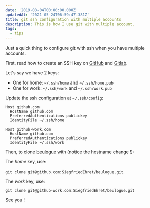 ```yaml
---
date: '2019-08-04T00:00:00.000Z'
updatedAt: '2021-05-24T06:59:47.381Z'
title: git ssh configuration with multiple accounts
description: This is how I use git with multiple account.
tags:
  - tips
---
```

Just a quick thing to configure git with ssh when you have multiple accounts.

First, read how to create an SSH key on [GitHub](https://help.github.com/en/articles/generating-a-new-ssh-key-and-adding-it-to-the-ssh-agent) and [Gitlab](https://docs.gitlab.com/ee/gitlab-basics/create-your-ssh-keys.html).

Let's say we have 2 keys:

- One for home: `~/.ssh/home` and `~/.ssh/home.pub`
- One for work: `~/.ssh/work` and `~/.ssh/work.pub`

Update the ssh configuration at `~/.ssh/config`:

```
Host github.com
  HostName github.com
  PreferredAuthentications publickey
  IdentityFile ~/.ssh/home

Host github-work.com
  HostName github.com
  PreferredAuthentications publickey
  IdentityFile ~/.ssh/work
```

Then, to clone [beulogue](https://github.com/SiegfriedEhret/beulogue/) with (notice the hostname change !):

The *home* key, use:

`git clone git@github.com:SiegfriedEhret/beulogue.git`.

The *work* key, use:

`git clone git@github-work.com:SiegfriedEhret/beulogue.git`

See you !
